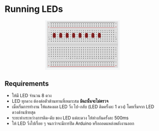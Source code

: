 # Running LEDs
<p align="center">
  <img src="./assets/problem.png" width="48%">
</p>

## Requirements

- ให้มี LED จำนวน 8 ดวง
- LED ทุกดวง ต้องต่อตัวต้านทานที่เหมาะสม **มิฉะนั้นจะไม่ตรวจ**
- เมื่อเริ่มการทำงาน ให้แสดงผล LED วิ่ง ไป-กลับ (LED ติดครั้งละ 1 ดวง) โดยเริ่มจาก LED ดวงด้านซ้ายสุด
- ระยะห่างระหว่างการติด-ดับ ของ LED แต่ละดวง ให้ห่างกันครั้งละ 500ms
- ให้ LED วิ่งไปเรื่อย ๆ จนกว่าจะมีการปิด Arduino หรือถอดแหล่งพลังงานออก
